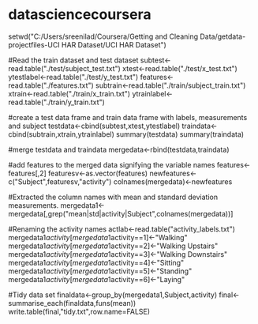 # datasciencecoursera
setwd("C:/Users/sreenilad/Coursera/Getting and Cleaning Data/getdata-projectfiles-UCI HAR Dataset/UCI HAR Dataset")


#Read the train dataset and test dataset
subtest<-read.table("./test/subject_test.txt")
xtest<-read.table("./test/x_test.txt")
ytestlabel<-read.table("./test/y_test.txt")
features<-read.table("./features.txt")
subtrain<-read.table("./train/subject_train.txt")
xtrain<-read.table("./train/x_train.txt")
ytrainlabel<-read.table("./train/y_train.txt")

#create a test data frame and train data frame with labels, measurements and subject
testdata<-cbind(subtest,xtest,ytestlabel)
traindata<-cbind(subtrain,xtrain,ytrainlabel)
summary(testdata)
summary(traindata)


#merge testdata and traindata
mergedata<-rbind(testdata,traindata)

#add features to the merged data signifying the variable names
features<-features[,2]
featuresv<-as.vector(features)
newfeatures<-c("Subject",featuresv,"activity")
colnames(mergedata)<-newfeatures

#Extracted the column names with mean and standard deviation measurements.
mergedata1<-mergedata[,grep("mean|std|activity|Subject",colnames(mergedata))]

#Renaming the activity names
actlab<-read.table("activity_labels.txt")
mergedata1$activity[mergedata1$activity==1]<-"Walking"
mergedata1$activity[mergedata1$activity==2]<-"Walking Upstairs"
mergedata1$activity[mergedata1$activity==3]<-"Walking Downstairs"
mergedata1$activity[mergedata1$activity==4]<-"Sitting"
mergedata1$activity[mergedata1$activity==5]<-"Standing"
mergedata1$activity[mergedata1$activity==6]<-"Laying"

#Tidy data set
finaldata<-group_by(mergedata1,Subject,activity)
final<-summarise_each(finaldata,funs(mean))
write.table(final,"tidy.txt",row.name=FALSE)
